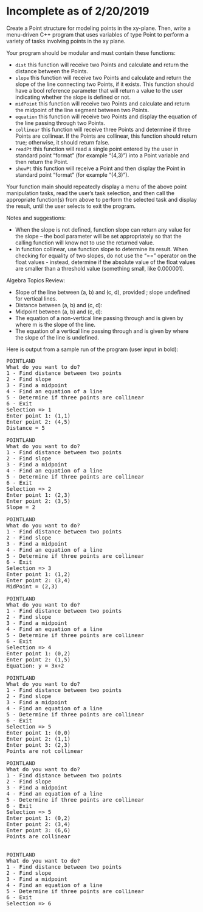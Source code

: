 Incomplete as of 2/20/2019
===


Create a Point structure for modeling points in the xy-plane. Then, write a menu-driven C++ program that uses variables of type  Point to perform a variety of tasks involving points in the xy plane. 

Your program should be modular and must contain these functions:

- `dist` this function will receive two Points and calculate and return the distance between the Points.
- `slope` this function will receive two Points and calculate and return the slope of the line connecting two Points, if it exists. This function should have a bool reference parameter that will return a value to the user indicating whether the slope is defined or not.
- `midPoint` this function will receive two Points and calculate and return the midpoint of the line segment between two Points.
- `equation` this function will receive two Points and display the equation of the line passing through two Points.
- `collinear` this function will receive three Points and determine if three Points are collinear. If the Points are collinear, this function should return true; otherwise, it should return false. 
- `readPt` this function will read a single point entered by the user in standard point “format” (for example “(4,3)”) into a Point variable and then return the Point.
- `showPt` this function will receive a Point and then display the Point in standard point “format” (for example “(4,3)”).


Your function main should repeatedly display a menu of the above point manipulation tasks, read the user’s task selection, and then call the appropriate function(s) from above to perform the selected task and display the result, until the user selects to exit the program.

Notes and suggestions:

- When the slope is not defined, function slope can return any value for the slope – the bool parameter will be set appropriately so that the calling function will know not to use the returned value.
- In function collinear, use function slope to determine its result. When checking for equality of two slopes, do not use the “==” operator on the float values - instead, determine if the absolute value of the float values are smaller than a threshold value (something small, like 0.000001).


Algebra Topics Review:

- Slope of the line between (a, b) and (c, d),   provided  ; slope undefined for vertical lines.
- Distance between (a, b) and (c, d):  
- Midpoint between (a, b) and (c, d):  
- The equation of a non-vertical line passing through and  is given by   where m is the slope of the line.
- The equation of a vertical line passing through  and  is given by   where the slope of the line is undefined.

Here is output from a sample run of the program (user input in bold):

<pre>POINTLAND
What do you want to do?
1 - Find distance between two points
2 - Find slope
3 - Find a midpoint
4 - Find an equation of a line
5 - Determine if three points are collinear
6 - Exit
Selection => 1
Enter point 1: (1,1)
Enter point 2: (4,5)
Distance = 5

POINTLAND
What do you want to do?
1 - Find distance between two points
2 - Find slope
3 - Find a midpoint
4 - Find an equation of a line
5 - Determine if three points are collinear
6 - Exit
Selection => 2
Enter point 1: (2,3)
Enter point 2: (3,5)
Slope = 2

POINTLAND
What do you want to do?
1 - Find distance between two points
2 - Find slope
3 - Find a midpoint
4 - Find an equation of a line
5 - Determine if three points are collinear
6 - Exit
Selection => 3
Enter point 1: (1,2)
Enter point 2: (3,4)
MidPoint = (2,3)

POINTLAND
What do you want to do?
1 - Find distance between two points
2 - Find slope
3 - Find a midpoint
4 - Find an equation of a line
5 - Determine if three points are collinear
6 - Exit
Selection => 4
Enter point 1: (0,2)
Enter point 2: (1,5)
Equation: y = 3x+2

POINTLAND
What do you want to do?
1 - Find distance between two points
2 - Find slope
3 - Find a midpoint
4 - Find an equation of a line
5 - Determine if three points are collinear
6 - Exit
Selection => 5
Enter point 1: (0,0)
Enter point 2: (1,1)
Enter point 3: (2,3)
Points are not collinear

POINTLAND
What do you want to do?
1 - Find distance between two points
2 - Find slope
3 - Find a midpoint
4 - Find an equation of a line
5 - Determine if three points are collinear
6 - Exit
Selection => 5
Enter point 1: (0,2)
Enter point 2: (3,4)
Enter point 3: (6,6)
Points are collinear


POINTLAND
What do you want to do?
1 - Find distance between two points
2 - Find slope
3 - Find a midpoint
4 - Find an equation of a line
5 - Determine if three points are collinear
6 - Exit
Selection => 6</pre>